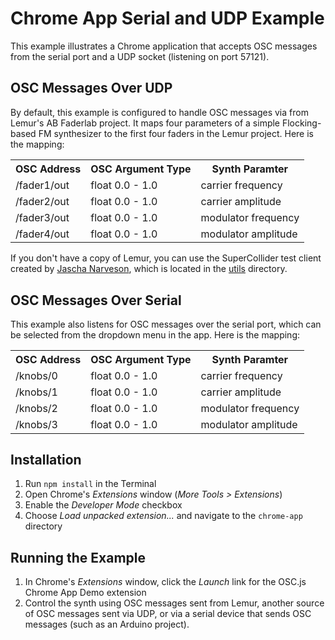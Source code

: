 # Chrome App Serial and UDP Example

This example illustrates a Chrome application that accepts OSC messages
from the serial port and a UDP socket (listening on port 57121).

## OSC Messages Over UDP
By default, this example is configured to handle OSC messages via from Lemur's AB Faderlab project.
It maps four parameters of a simple Flocking-based FM synthesizer to the first four
faders in the Lemur project. Here is the mapping:

<table>
    <tr>
        <th>OSC Address</th>
        <th>OSC Argument Type</th>
        <th>Synth Paramter</th>
    </tr>
    <tr>
        <td>/fader1/out</td>
        <td>float 0.0 - 1.0</td>
        <td>carrier frequency</td>
    <tr>
    <tr>
        <td>/fader2/out</td>
        <td>float 0.0 - 1.0</td>
        <td>carrier amplitude</td>
    <tr>
    <tr>
        <td>/fader3/out</td>
        <td>float 0.0 - 1.0</td>
        <td>modulator frequency</td>
    <tr>
    <tr>
        <td>/fader4/out</td>
        <td>float 0.0 - 1.0</td>
        <td>modulator amplitude</td>
    <tr>
</table>

If you don't have a copy of Lemur, you can use the SuperCollider test client created by [Jascha Narveson](https://github.com/jaschanarveson), which is located in the [utils](../utils/supercollider-lemur-faderlab-style-client.scd) directory.

## OSC Messages Over Serial
This example also listens for OSC messages over the serial port, which can be selected from the dropdown menu in the app. Here is the mapping:

<table>
    <tr>
        <th>OSC Address</th>
        <th>OSC Argument Type</th>
        <th>Synth Paramter</th>
    </tr>
    <tr>
        <td>/knobs/0</td>
        <td>float 0.0 - 1.0</td>
        <td>carrier frequency</td>
    <tr>
    <tr>
        <td>/knobs/1</td>
        <td>float 0.0 - 1.0</td>
        <td>carrier amplitude</td>
    <tr>
    <tr>
        <td>/knobs/2</td>
        <td>float 0.0 - 1.0</td>
        <td>modulator frequency</td>
    <tr>
    <tr>
        <td>/knobs/3</td>
        <td>float 0.0 - 1.0</td>
        <td>modulator amplitude</td>
    <tr>
</table>

## Installation

1. Run <code>npm install</code> in the Terminal
2. Open Chrome's _Extensions_ window (_More Tools > Extensions_)
3. Enable the _Developer Mode_ checkbox
4. Choose _Load unpacked extension..._ and navigate to the <code>chrome-app</code> directory

## Running the Example
1. In Chrome's _Extensions_ window, click the _Launch_ link for the OSC.js Chrome App Demo extension
2. Control the synth using OSC messages sent from Lemur, another source of OSC messages sent via UDP, or via a serial device that sends OSC messages (such as an Arduino project).
